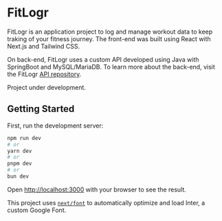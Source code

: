 # FitLogr

FitLogr is an application project to log and manage workout data to keep traking of your fitness journey. The front-end was built using React with Next.js and Tailwind CSS.

On back-end, FitLogr uses a custom API developed using Java with SpringBoot and MySQL/MariaDB. To learn more about the back-end, visit the FitLogr [API repository](https://github.com/matheusmisumoto/workout-logger-api).

Project under development.

## Getting Started

First, run the development server:

```bash
npm run dev
# or
yarn dev
# or
pnpm dev
# or
bun dev
```

Open [http://localhost:3000](http://localhost:3000) with your browser to see the result.

This project uses [`next/font`](https://nextjs.org/docs/basic-features/font-optimization) to automatically optimize and load Inter, a custom Google Font.